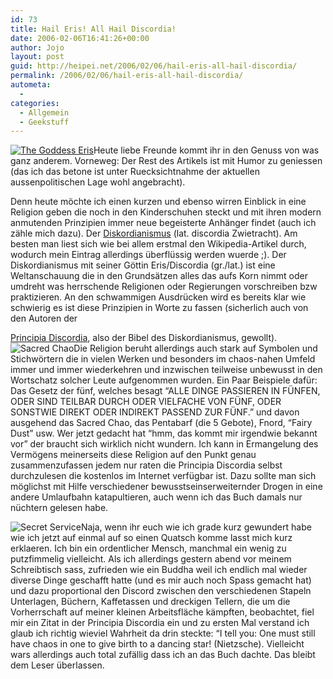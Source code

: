 ```yaml
---
id: 73
title: Hail Eris! All Hail Discordia!
date: 2006-02-06T16:41:26+00:00
author: Jojo
layout: post
guid: http://heipei.net/2006/02/06/hail-eris-all-hail-discordia/
permalink: /2006/02/06/hail-eris-all-hail-discordia/
autometa:
  - 
categories:
  - Allgemein
  - Geekstuff
---
```

[<img src="/weblog/eris.png" alt="The Goddess Eris" class="alignleft" />](http://www.principiadiscordia.com/book/1.php)Heute liebe Freunde kommt ihr in den Genuss von was ganz anderem. Vorneweg: Der Rest des Artikels ist mit Humor zu geniessen (das ich das betone ist unter Ruecksichtnahme der aktuellen aussenpolitischen Lage wohl angebracht).
  
Denn heute möchte ich einen kurzen und ebenso wirren Einblick in eine Religion geben die noch in den Kinderschuhen steckt und mit ihren modern anmutenden Prinzipien immer neue begeisterte Anhänger findet (auch ich zähle mich dazu). Der [Diskordianismus](http://de.wikipedia.org/wiki/Diskordianismus "Diskordianismus") (lat. discordia Zwietracht). Am besten man liest sich wie bei allem erstmal den Wikipedia-Artikel durch, wodurch mein Eintrag allerdings überflüssig werden wuerde ;). <!--more-->Der Diskordianismus mit seiner Göttin Eris/Discordia (gr./lat.) ist eine Weltanschauung die in den Grundsätzen alles das aufs Korn nimmt oder umdreht was herrschende Religionen oder Regierungen vorschreiben bzw praktizieren. An den schwammigen Ausdrücken wird es bereits klar wie schwierig es ist diese Prinzipien in Worte zu fassen (sicherlich auch von den Autoren der 

[Principia Discordia](http://www.principiadiscordia.com/book/1.php), also der Bibel des Diskordianismus, gewollt). <img src="/weblog/chao.jpg" alt="Sacred Chao" class="alignleft" />Die Religion beruht allerdings auch stark auf Symbolen und Stichwörtern die in vielen Werken und besonders im chaos-nahen Umfeld immer und immer wiederkehren und inzwischen teilweise unbewusst in den Wortschatz solcher Leute aufgenommen wurden. Ein Paar Beispiele dafür: Das Gesetz der fünf, welches besagt &#8220;ALLE DINGE PASSIEREN IN FÜNFEN, ODER SIND TEILBAR DURCH ODER VIELFACHE VON FÜNF, ODER SONSTWIE DIREKT ODER INDIREKT PASSEND ZUR FÜNF.&#8221; und davon ausgehend das Sacred Chao, das Pentabarf (die 5 Gebote), Fnord, &#8220;Fairy Dust&#8221; usw. Wer jetzt gedacht hat &#8220;hmm, das kommt mir irgendwie bekannt vor&#8221; der braucht sich wirklich nicht wundern. Ich kann in Ermangelung des Vermögens meinerseits diese Religion auf den Punkt genau zusammenzufassen jedem nur raten die Principia Discordia selbst durchzulesen die kostenlos im Internet verfügbar ist. Dazu sollte man sich möglichst mit Hilfe verschiedener bewusstseinserweiternder Drogen in eine andere Umlaufbahn katapultieren, auch wenn ich das Buch damals nur nüchtern gelesen habe.
  
<img src="/weblog/secretservice.gif" alt="Secret Service" class="alignleft" />Naja, wenn ihr euch wie ich grade kurz gewundert habe wie ich jetzt auf einmal auf so einen Quatsch komme lasst mich kurz erklaeren. Ich bin ein ordentlicher Mensch, manchmal ein wenig zu putzfimmelig vielleicht. Als ich allerdings gestern abend vor meinem Schreibtisch sass, zufrieden wie ein Buddha weil ich endlich mal wieder diverse Dinge geschafft hatte (und es mir auch noch Spass gemacht hat) und dazu proportional den Discord zwischen den verschiedenen Stapeln Unterlagen, Büchern, Kaffetassen und dreckigen Tellern, die um die Vorherrschaft auf meiner kleinen Arbeitsfläche kämpften, beobachtet, fiel mir ein Zitat in der Principia Discordia ein und zu ersten Mal verstand ich glaub ich richtig wieviel Wahrheit da drin steckte: &#8220;I tell you: One must still have chaos in one to give birth to a dancing star! (Nietzsche). Vielleicht wars allerdings auch total zufällig dass ich an das Buch dachte. Das bleibt dem Leser überlassen.
